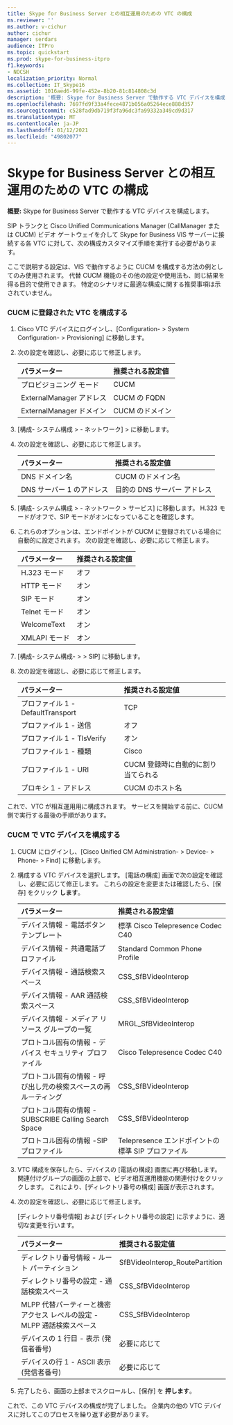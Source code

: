 ```yaml
---
title: Skype for Business Server との相互運用のための VTC の構成
ms.reviewer: ''
ms.author: v-cichur
author: cichur
manager: serdars
audience: ITPro
ms.topic: quickstart
ms.prod: skype-for-business-itpro
f1.keywords:
- NOCSH
localization_priority: Normal
ms.collection: IT_Skype16
ms.assetid: 1016aed6-99fe-452e-8b20-81c814808c3d
description: '概要: Skype for Business Server で動作する VTC デバイスを構成します。'
ms.openlocfilehash: 7697fd9f33a4fece4871b056a05264ece888d357
ms.sourcegitcommit: c528fad9db719f3fa96dc3fa99332a349cd9d317
ms.translationtype: MT
ms.contentlocale: ja-JP
ms.lasthandoff: 01/12/2021
ms.locfileid: "49802077"
---
```

# <a name="configure-a-vtc-for-interoperation-with-skype-for-business-server"></a>Skype for Business Server との相互運用のための VTC の構成
 
**概要:** Skype for Business Server で動作する VTC デバイスを構成します。
  
SIP トランクと Cisco Unified Communications Manager (CallManager または CUCM) ビデオ ゲートウェイを介して Skype for Business VIS サーバーに接続する各 VTC に対して、次の構成カスタマイズ手順を実行する必要があります。
  
ここで説明する設定は、VIS で動作するように CUCM を構成する方法の例としてのみ使用されます。 代替 CUCM 機能のその他の設定や使用法も、同じ結果を得る目的で使用できます。 特定のシナリオに最適な構成に関する推奨事項は示されていません。
  
### <a name="configure-a-vtc-registered-with-cucm"></a>CUCM に登録された VTC を構成する

1. Cisco VTC デバイスにログインし、[Configuration- \> System Configuration- \> Provisioning] に移動します。
    
2. 次の設定を確認し、必要に応じて修正します。 
    
   |**パラメーター**|**推奨される設定値**|
   |:-----|:-----|
   |プロビジョニング モード  <br/> | CUCM <br/> |
   |ExternalManager アドレス  <br/> | CUCM の FQDN <br/> |
   | ExternalManager ドメイン <br/> |CUCM のドメイン  <br/> |
   
3. [構成- システム構成 \> - ネットワーク] \> に移動します。
    
4. 次の設定を確認し、必要に応じて修正します。 
    
   |**パラメーター**|**推奨される設定値**|
   |:-----|:-----|
   |DNS ドメイン名  <br/> | CUCM のドメイン名 <br/> |
   |DNS サーバー 1 のアドレス  <br/> | 目的の DNS サーバー アドレス <br/> |
   
5. [構成- システム構成 \> - ネットワーク \> サービス] に移動します。 H.323 モードがオフで、SIP モードがオンになっていることを確認します。 
    
6. これらのオプションは、エンドポイントが CUCM に登録されている場合に自動的に設定されます。 次の設定を確認し、必要に応じて修正します。 
    
   |**パラメーター**|**推奨される設定値**|
   |:-----|:-----|
   |H.323 モード  <br/> | オフ <br/> |
   |HTTP モード  <br/> | オン <br/> |
   | SIP モード <br/> | オン <br/> |
   |Telnet モード  <br/> | オン <br/> |
   |WelcomeText  <br/> | オン <br/> |
   |XMLAPI モード  <br/> | オン <br/> |
   
7. [構成- システム構成- \> \> SIP] に移動します。
    
8. 次の設定を確認し、必要に応じて修正します。 
    
   |**パラメーター**|**推奨される設定値**|
   |:-----|:-----|
   |プロファイル 1 - DefaultTransport  <br/> | TCP <br/> |
   |プロファイル 1 - 送信  <br/> | オフ <br/> |
   |プロファイル 1 - TlsVerify  <br/> | オン <br/> |
   |プロファイル 1 - 種類  <br/> | Cisco <br/> |
   |プロファイル 1 - URI  <br/> | CUCM 登録時に自動的に割り当てられる <br/> |
   |プロキシ 1 - アドレス  <br/> |CUCM のホスト名  <br/> |
   
これで、VTC が相互運用用に構成されます。 サービスを開始する前に、CUCM 側で実行する最後の手順があります。
### <a name="configure-vtc-devices-on-cucm"></a>CUCM で VTC デバイスを構成する

1. CUCM にログインし、[Cisco Unified CM Administration- \> Device- \> Phone- \> Find] に移動します。 
    
2. 構成する VTC デバイスを選択します。 [電話の構成] 画面で次の設定を確認し、必要に応じて修正します。 これらの設定を変更または確認したら、[保存] をクリック **します**。
    
   |**パラメーター**|**推奨される設定値**|
   |:-----|:-----|
   |デバイス情報 - 電話ボタン テンプレート  <br/> | 標準 Cisco Telepresence Codec C40 <br/> |
   |デバイス情報 - 共通電話プロファイル  <br/> | Standard Common Phone Profile <br/> |
   |デバイス情報 - 通話検索スペース  <br/> | CSS_SfBVideoInterop <br/> |
   |デバイス情報 - AAR 通話検索スペース  <br/> | CSS_SfBVideoInterop <br/> |
   |デバイス情報 - メディア リソース グループの一覧  <br/> | MRGL_SfBVideoInterop <br/> |
   |プロトコル固有の情報 - デバイス セキュリティ プロファイル  <br/> | Cisco Telepresence Codec C40 <br/> |
   |プロトコル固有の情報 - 呼び出し元の検索スペースの再ルーティング  <br/> | CSS_SfBVideoInterop <br/> |
   |プロトコル固有の情報 - SUBSCRIBE Calling Search Space  <br/> | CSS_SfBVideoInterop <br/> |
   |プロトコル固有の情報 -SIP プロファイル  <br/> | Telepresence エンドポイントの標準 SIP プロファイル <br/> |
   
3. VTC 構成を保存したら、デバイスの [電話の構成] 画面に再び移動します。 関連付けグループの画面の上部で、ビデオ相互運用機能の関連付けをクリックします。 これにより、[ディレクトリ番号の構成] 画面が表示されます。 
    
4. 次の設定を確認し、必要に応じて修正します。 
    
    [ディレクトリ番号情報] および [ディレクトリ番号の設定] に示すように、適切な変更を行います。
    
   |**パラメーター**|**推奨される設定値**|
   |:-----|:-----|
   | ディレクトリ番号情報 - ルート パーティション <br/> | SfBVideoInterop_RoutePartition <br/> |
   |ディレクトリ番号の設定 - 通話検索スペース  <br/> | CSS_SfBVideoInterop <br/> |
   |MLPP 代替パーティーと機密アクセス レベルの設定 - MLPP 通話検索スペース  <br/> | CSS_SfBVideoInterop <br/> |
   |デバイスの 1 行目 - 表示 (発信者番号)  <br/> | 必要に応じて <br/> |
   |デバイスの行 1 - ASCII 表示 (発信者番号)  <br/> | 必要に応じて <br/> |
   
5. 完了したら、画面の上部までスクロールし、[保存] を **押します**。 
    
これで、この VTC デバイスの構成が完了しました。 企業内の他の VTC デバイスに対してこのプロセスを繰り返す必要があります。

